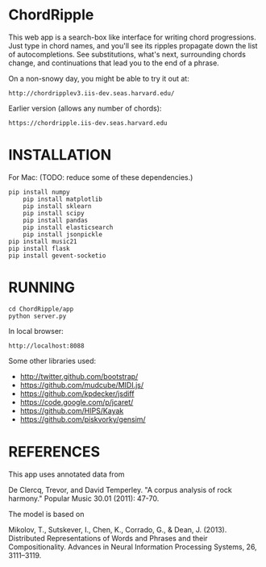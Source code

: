 ChordRipple
===========
This web app is a search-box like interface for writing chord progressions.  Just type in chord names, and you'll see its ripples propagate down the list of autocompletions.  See substitutions, what's next, surrounding chords change, and continuations that lead you to the end of a phrase.

On a non-snowy day, you might be able to try it out at:
	
    http://chordripplev3.iis-dev.seas.harvard.edu/

Earlier version (allows any number of chords):

    https://chordripple.iis-dev.seas.harvard.edu


INSTALLATION
============

For Mac:  (TODO: reduce some of these dependencies.)

	pip install numpy
        pip install matplotlib
        pip install sklearn
        pip install scipy
        pip install pandas
        pip install elasticsearch
        pip install jsonpickle
	pip install music21
	pip install flask
	pip install gevent-socketio

RUNNING
=======

	cd ChordRipple/app
	python server.py
	
In local browser:

	http://localhost:8088


Some other libraries used:
* http://twitter.github.com/bootstrap/
* https://github.com/mudcube/MIDI.js/
* https://github.com/kpdecker/jsdiff
* https://code.google.com/p/jcaret/
* https://github.com/HIPS/Kayak
* https://github.com/piskvorky/gensim/

REFERENCES
==========
This app uses annotated data from 

De Clercq, Trevor, and David Temperley. "A corpus analysis of rock harmony." Popular Music 30.01 (2011): 47-70.


The model is based on

Mikolov, T., Sutskever, I., Chen, K., Corrado, G., & Dean, J. (2013).  Distributed Representations of Words and Phrases and their Compositionality. Advances in Neural Information Processing Systems, 26, 3111–3119.



